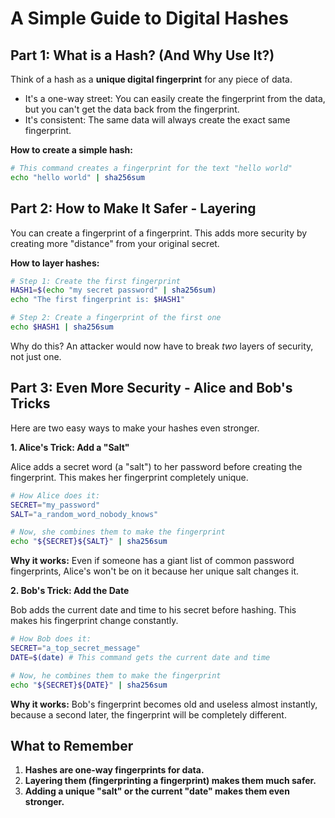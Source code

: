 # A Simple Guide to Digital Hashes

## Part 1: What is a Hash? (And Why Use It?)

Think of a hash as a **unique digital fingerprint** for any piece of data.

- It's a one-way street: You can easily create the fingerprint from the data, but you can't get the data back from the fingerprint.
- It's consistent: The same data will always create the exact same fingerprint.

**How to create a simple hash:**
```bash
# This command creates a fingerprint for the text "hello world"
echo "hello world" | sha256sum
```

## Part 2: How to Make It Safer - Layering

You can create a fingerprint of a fingerprint. This adds more security by creating more "distance" from your original secret.

**How to layer hashes:**
```bash
# Step 1: Create the first fingerprint
HASH1=$(echo "my secret password" | sha256sum)
echo "The first fingerprint is: $HASH1"

# Step 2: Create a fingerprint of the first one
echo $HASH1 | sha256sum
```
Why do this? An attacker would now have to break *two* layers of security, not just one.

## Part 3: Even More Security - Alice and Bob's Tricks

Here are two easy ways to make your hashes even stronger.

**1. Alice's Trick: Add a "Salt"**

Alice adds a secret word (a "salt") to her password before creating the fingerprint. This makes her fingerprint completely unique.

```bash
# How Alice does it:
SECRET="my_password"
SALT="a_random_word_nobody_knows"

# Now, she combines them to make the fingerprint
echo "${SECRET}${SALT}" | sha256sum
```
**Why it works:** Even if someone has a giant list of common password fingerprints, Alice's won't be on it because her unique salt changes it.

**2. Bob's Trick: Add the Date**

Bob adds the current date and time to his secret before hashing. This makes his fingerprint change constantly.

```bash
# How Bob does it:
SECRET="a_top_secret_message"
DATE=$(date) # This command gets the current date and time

# Now, he combines them to make the fingerprint
echo "${SECRET}${DATE}" | sha256sum
```
**Why it works:** Bob's fingerprint becomes old and useless almost instantly, because a second later, the fingerprint will be completely different.

## What to Remember

1.  **Hashes are one-way fingerprints for data.**
2.  **Layering them (fingerprinting a fingerprint) makes them much safer.**
3.  **Adding a unique "salt" or the current "date" makes them even stronger.**
